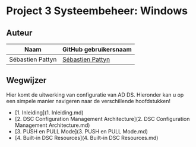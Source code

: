 # Project 3 Systeembeheer: Windows

## Auteur
 
 Naam  | GitHub gebruikersnaam
------------- | -------------
Sébastien Pattyn  | [Sébastien Pattyn](https://github.com/Sebastienpattyn)


## Wegwijzer
Hier komt de uitwerking van configuratie van AD DS. Hieronder kan u op een simpele manier navigeren naar de verschillende hoofdstukken!
- [1. Inleiding](1. Inleiding.md)
- [2. DSC Configuration Management Architecture](2. DSC Configuration Management Architecture.md)
- [3. PUSH en PULL Mode](3. PUSH en PULL Mode.md)
- [4. Built-in DSC Resources](4. Built-in DSC Resources.md)
